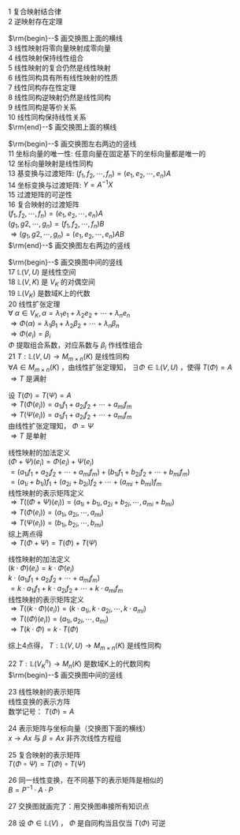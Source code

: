 1 复合映射结合律  
2 逆映射存在定理  
  
 $\rm{begin}--$ 画交换图上面的横线  
3 线性映射将零向量映射成零向量  
4 线性映射保持线性组合  
5 线性映射的复合仍然是线性映射  
6 线性同构具有所有线性映射的性质  
7 线性同构存在性定理  
8 线性同构逆映射仍然是线性同构  
9 线性同构是等价关系  
10 线性同构保持线性关系  
 $\rm{end}--$ 画交换图上面的横线  
  
 $\rm{begin}--$ 画交换图左右两边的竖线  
11 坐标向量的唯一性: 任意向量在固定基下的坐标向量都是唯一的  
12 坐标向量映射是线性同构  
13 基变换与过渡矩阵:  $(f_1, f_2, \cdots, f_n)=(e_1, e_2, \cdots, e_n)A$  
14 坐标变换与过渡矩阵:  $Y=A^{-1}X$  
15 过渡矩阵的可逆性  
16 复合映射的过渡矩阵  
 $(f_1, f_2, \cdots, f_n)=(e_1, e_2, \cdots, e_n)A$  
 $(g_1, g2, \cdots, g_n)=(f_1, f_2, \cdots, f_n)B$  
 $\Rightarrow(g_1, g2, \cdots, g_n)=(e_1, e_2, \cdots, e_n)AB$  
 $\rm{end}--$ 画交换图左右两边的竖线  
  
 $\rm{begin}--$ 画交换图中间的竖线  
17  $\mathbb{L}(V,U)$ 是线性空间  
18  $\mathbb{L}(V,K)$ 是 $V_K$ 的对偶空间  
19  $\mathbb{L}(V_K)$ 是数域K上的代数  
20 线性扩张定理  
 $\forall\ \alpha\in V_K, \alpha=\lambda_1e_1+\lambda_2e_2+\cdots+\lambda_ne_n$  
 $\Rightarrow\Phi(\alpha)=\lambda_1\beta_1+\lambda_2\beta_2+\cdots+\lambda_n\beta_n$  
 $\Rightarrow\Phi(e_i)=\beta_i$  
 $\Phi$ 提取组合系数，对应系数与 $\beta_i$ 作线性组合  
21  $T:\mathbb{L}(V,U)\to M_{m\times n}(K)$ 是线性同构  
 $\forall A\in M_{m\times n}(K)$ ，由线性扩张定理知， $\exists\Phi\in\mathbb{L}(V,U)$ ，使得 $T(\Phi)=A$  
 $\Rightarrow T$ 是满射  
  
设 $T(\Phi)=T(\Psi)=A$  
 $\Rightarrow T(\Phi(e_i))=a_{1i}f_1+a_{2i}f_2+\cdots+a_{mi}f_m$  
 $\Rightarrow T(\Psi(e_i))=a_{1i}f_1+a_{2i}f_2+\cdots+a_{mi}f_m$  
由线性扩张定理知， $\Phi=\Psi$  
 $\Rightarrow T$ 是单射  
  
线性映射的加法定义  
 $(\Phi+\Psi)(e_i)=\Phi(e_i)+\Psi(e_i)$  
 $=(a_{1i}f_1+a_{2i}f_2+\cdots+a_{mi}f_m)+(b_{1i}f_1+b_{2i}f_2+\cdots+b_{mi}f_m)$  
 $=(a_{1i}+b_{1i})f_1+(a_{2i}+b_{2i})f_2+\cdots+(a_{mi}+b_{mi})f_m$  
线性映射的表示矩阵定义  
 $\Rightarrow T((\Phi+\Psi)(e_i))=(a_{1i}+b_{1i}, a_{2i}+b_{2i}, \cdots, a_{mi}+b_{mi})$  
 $\Rightarrow T(\Phi(e_i))=(a_{1i}, a_{2i}, \cdots, a_{mi})$  
 $\Rightarrow T(\Psi(e_i))=(b_{1i}, b_{2i}, \cdots, b_{mi})$  
综上两点得  
 $\Rightarrow T(\Phi+\Psi)=T(\Phi)+T(\Psi)$  
  
线性映射的加法定义  
 $(k\cdot\Phi)(e_i)=k\cdot\Phi(e_i)$  
 $k\cdot(a_{1i}f_1+a_{2i}f_2+\cdots+a_{mi}f_m)$  
 $=k\cdot a_{1i}f_1+k\cdot a_{2i}f_2+\cdots+k\cdot a_{mi}f_m$  
线性映射的表示矩阵定义  
 $\Rightarrow T((k\cdot\Phi)(e_i))=(k\cdot a_{1i}, k\cdot a_{2i}, \cdots, k\cdot a_{mi})$  
 $\Rightarrow T((\Phi)(e_i))=(a_{1i}, a_{2i}, \cdots, a_{mi})$  
 $\Rightarrow T(k\cdot\Phi)=k\cdot T(\Phi)$  
  
综上4点得， $T:\mathbb{L}(V,U)\to M_{m\times n}(K)$ 是线性同构  
  
22  $T:\mathbb{L}(V_K^n)\to M_n(K)$ 是数域K上的代数同构  
 $\rm{begin}--$ 画交换图中间的竖线  
  
23 线性映射的表示矩阵  
线性变换的表示方阵  
数学记号： $T(\Phi)=A$  
  
24 表示矩阵与坐标向量（交换图下面的横线）  
 $x\to Ax$ 与 $\beta=Ax$ 非齐次线性方程组  
  
25 复合映射的表示矩阵  
 $T(\Phi\circ\Psi)=T(\Phi)\circ T(\Psi)$  
  
26 同一线性变换，在不同基下的表示矩阵是相似的  
 $B=P^{-1}\cdot A\cdot P$  
  
27 交换图就画完了：用交换图串接所有知识点  
  
28 设 $\Phi\in\mathbb{L}(V)$ ， $\Phi$ 是自同构当且仅当 $T(\Phi)$ 可逆  
